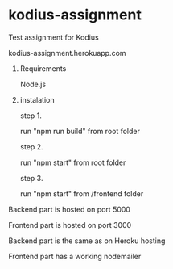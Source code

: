 # kodius-assignment
Test assignment for Kodius

kodius-assignment.herokuapp.com


  1. Requirements
   
      Node.js
      
  2. instalation
   
      step 1.
      
      run "npm run build" from root folder
      
      step 2.
      
      run "npm start" from root folder
      
      step 3.
      
      run "npm start" from /frontend folder
      
  Backend part is hosted on port 5000
  
  Frontend part is hosted on port 3000
  
  Backend part is the same as on Heroku hosting
  
  Frontend part has a working nodemailer
  
